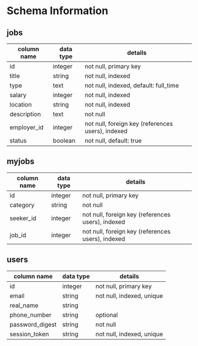 # Schema Information

## jobs
column name | data type | details
------------|-----------|-----------------------
id          | integer   | not null, primary key
title       | string    | not null, indexed
type        | text      | not null, indexed, default: full_time
salary      | integer   | not null, indexed
location    | string    | not null, indexed
description | text      | not null
employer_id | integer   | not null, foreign key (references users), indexed
status      | boolean   | not null, default: true

## myjobs
column name   | data type | details
------------  |-----------|-----------------------
id            | integer   | not null, primary key
category      | string    | not null
seeker_id     | integer   | not null, foreign key (references users), indexed
job_id        | integer   | not null, foreign key (references users), indexed



## users
column name     | data type | details
----------------|-----------|-----------------------
id              | integer   | not null, primary key
email           | string    | not null, indexed, unique
real_name       | string    |
phone_number    | string    | optional
password_digest | string    | not null
session_token   | string    | not null, indexed, unique
